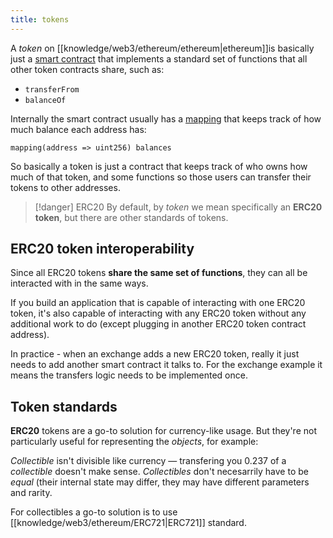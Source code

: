 ```yaml
---
title: tokens
---
```


A *token* on [[knowledge/web3/ethereum/ethereum|ethereum]]is basically just a [smart contract](/knowledge/web3/smart-contracts.md) that implements a standard set of functions that all other token contracts share, such as:

- `transferFrom`
- `balanceOf`

Internally the smart contract usually has a [mapping](/knowledge/web3/solidity/mapping.md) that keeps track of how much balance each address has:

```solidity
mapping(address => uint256) balances
```

So basically a token is just a contract that keeps track of who owns how much of that token, and some functions so those users can transfer their tokens to other addresses.

> [!danger] ERC20
> By default, by _token_ we mean specifically an **ERC20 token**, but there are other standards of tokens.

## ERC20 token interoperability

Since all ERC20 tokens **share the same set of functions**, they can all be interacted with in the same ways.

If you build an application that is capable of interacting with one ERC20 token, it's also capable of interacting with any ERC20 token without any additional work to do (except plugging in another ERC20 token contract address).

In practice - when an exchange adds a new ERC20 token, really it just needs to add another smart contract it talks to. For the exchange example it means the transfers logic needs to be implemented once.

## Token standards

**ERC20** tokens are a go-to solution for currency-like usage. But they're not particularly useful for representing the _objects_, for example:

_Collectible_ isn't divisible like currency — transfering you 0.237 of a _collectible_ doesn't make sense. _Collectibles_ don't necesarrily have to be _equal_ (their internal state may differ, they may have different parameters and rarity.

For collectibles a go-to solution is to use [[knowledge/web3/ethereum/ERC721|ERC721]] standard.
